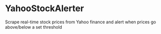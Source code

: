 # YahooStockAlerter
Scrape real-time stock prices from Yahoo finance and alert when prices go above/below a set threshold
